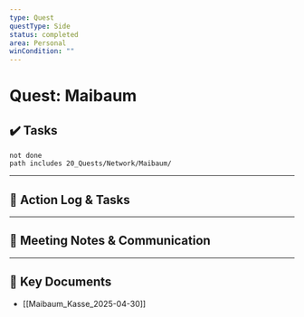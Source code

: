 ```yaml
---
type: Quest
questType: Side
status: completed
area: Personal
winCondition: ""
---
```


# Quest: Maibaum

## ✔️ Tasks

```tasks
not done
path includes 20_Quests/Network/Maibaum/
```

---

## 📝 Action Log & Tasks


---
## 💬 Meeting Notes & Communication


---
## 📎 Key Documents
- [[Maibaum_Kasse_2025-04-30]]
